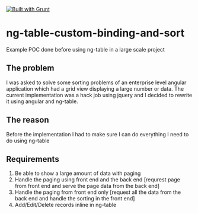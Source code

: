 [![Built with Grunt](https://cdn.gruntjs.com/builtwith.svg)](http://gruntjs.com/)
# ng-table-custom-binding-and-sort
Example POC done before using ng-table in a large scale project

##  The problem

I was asked to solve some sorting problems of an enterprise level angular application which had a grid view displaying a large number or data. The current implementation was a hack job using jquery and I decided to rewrite it using angular and ng-table.

## The reason

Before the implementation I had to make sure I can do everything I need to do using ng-table

## Requirements

1. Be able to show a large amount of data with paging
2. Handle the paging using front end and the back end [requrest page from front end and serve the page data from the back end]
3. Handle the paging from front end only [request all the data from the back end and handle the sorting in the front end]
4. Add/Edit/Delete records inline in ng-table
